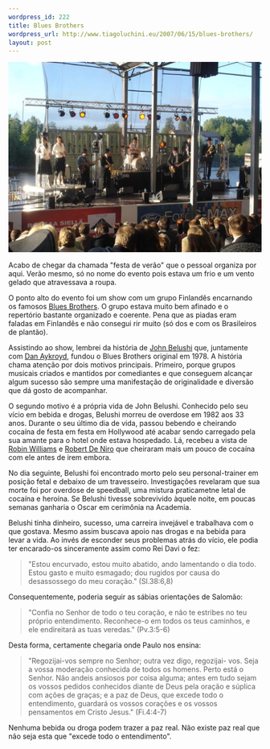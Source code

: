 ```yaml
--- 
wordpress_id: 222
title: Blues Brothers
wordpress_url: http://www.tiagoluchini.eu/2007/06/15/blues-brothers/
layout: post
---
```

![Blues brothers](/wp-content/uploads/2007/06/dsc04322b.JPG)

Acabo de chegar da chamada "festa de verão" que o pessoal organiza por aqui. Verão mesmo, só no nome do evento pois estava um frio e um vento gelado que atravessava a roupa.

O ponto alto do evento foi um show com um grupo Finlandês encarnando os famosos [Blues Brothers](http://www.bluesbrothers.com/). O grupo estava muito bem afinado e o repertório bastante organizado e coerente. Pena que as piadas eram faladas em Finlandês e não consegui rir muito (só dos e com os Brasileiros de plantão).

Assistindo ao show, lembrei da história de [John Belushi](http://en.wikipedia.org/wiki/John_Belushi) que, juntamente com [Dan Aykroyd](http://en.wikipedia.org/wiki/Dan_Aykroyd), fundou o Blues Brothers original em 1978. A história chama atenção por dois motivos principais. Primeiro, porque grupos musicais criados e mantidos por comediantes e que conseguem alcançar algum sucesso são sempre uma manifestação de originalidade e diversão que dá gosto de acompanhar.

O segundo motivo é a própria vida de John Belushi. Conhecido pelo seu vício em bebida e drogas, Belushi morreu de overdose em 1982 aos 33 anos. Durante o seu último dia de vida, passou bebendo e cheirando cocaína de festa em festa em Hollywood até acabar sendo carregado pela sua amante para o hotel onde estava hospedado. Lá, recebeu a vista de [Robin Williams](http://en.wikipedia.org/wiki/Robin_Williams) e [Robert De Niro](http://en.wikipedia.org/wiki/Robert_De_Niro) que cheiraram mais um pouco de cocaína com ele antes de irem embora.

No dia seguinte, Belushi foi encontrado morto pelo seu personal-trainer em posição fetal e debaixo de um travesseiro. Investigações revelaram que sua morte foi por overdose de speedball, uma mistura praticametne letal de cocaína e heroína. Se Belushi tivesse sobrevivido àquele noite, em poucas semanas ganharia o Oscar em cerimônia na Academia.

Belushi tinha dinheiro, sucesso, uma carreira invejável e trabalhava com o que gostava. Mesmo assim buscava apoio nas drogas e na bebida para levar a vida. Ao invés de esconder seus problemas atrás do vício, ele podia ter encarado-os sinceramente assim como Rei Davi o fez:

> "Estou encurvado, estou muito abatido, ando lamentando o dia todo. Estou gasto e muito esmagado; dou rugidos por causa do desassossego do meu coração." (Sl.38:6,8)

Consequentemente, poderia seguir as sábias orientações de Salomão:

> "Confia no Senhor de todo o teu coração, e não te estribes no teu próprio entendimento.<span id="pt-AA-16459" class="sup"> </span>Reconhece-o em todos os teus caminhos, e ele endireitará as tuas veredas." (Pv.3:5-6)

Desta forma, certamente chegaria onde Paulo nos ensina:

> "Regozijai-vos sempre no Senhor; outra vez digo, regozijai- vos. <span id="pt-AA-29442" class="sup"></span>Seja a vossa moderação conhecida de todos os homens. Perto está o Senhor.<span id="pt-AA-29443" class="sup"> </span>Não andeis ansiosos por coisa alguma; antes em tudo sejam os vossos pedidos conhecidos diante de Deus pela oração e súplica com ações de graças;<span id="pt-AA-29444" class="sup"> </span>e a paz de Deus, que excede todo o entendimento, guardará os vossos corações e os vossos pensamentos em Cristo Jesus." (Fi.4:4-7)

Nenhuma bebida ou droga podem trazer a paz real. Não existe paz real que não seja esta que "excede todo o entendimento".
